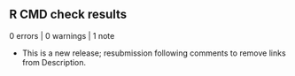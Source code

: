 ## R CMD check results

0 errors | 0 warnings | 1 note

* This is a new release; resubmission following comments to remove links from Description.
